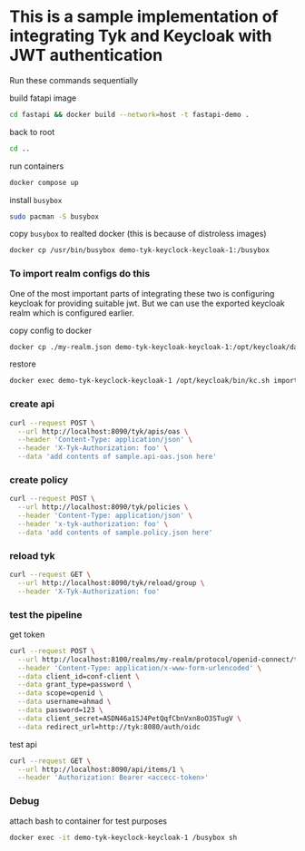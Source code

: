 # This is a sample implementation of integrating Tyk and Keycloak with JWT authentication

Run these commands sequentially 

build fatapi image
``` bash
cd fastapi && docker build --network=host -t fastapi-demo . 
```

back to root 
``` bash
cd ..
```

run containers
``` bash
docker compose up
```

install `busybox` 

``` bash
sudo pacman -S busybox
```

copy `busybox` to realted docker (this is because of distroless images)
``` bash
docker cp /usr/bin/busybox demo-tyk-keyclock-keycloak-1:/busybox 
``` 

### To import realm configs do this
One of the most important parts of integrating these two is configuring keycloak for providing suitable jwt. But we can use the exported keycloak realm which is configured earlier.

copy config to docker
``` bash
docker cp ./my-realm.json demo-tyk-keycloak-keycloak-1:/opt/keycloak/data
```

restore 
``` bash
docker exec demo-tyk-keyclock-keycloak-1 /opt/keycloak/bin/kc.sh import --file=/opt/keycloak/data/my-realm.json
```

### create api
``` bash
curl --request POST \
  --url http://localhost:8090/tyk/apis/oas \
  --header 'Content-Type: application/json' \
  --header 'X-Tyk-Authorization: foo' \
  --data 'add contents of sample.api-oas.json here'
```

### create policy
``` bash 
curl --request POST \
  --url http://localhost:8090/tyk/policies \
  --header 'Content-Type: application/json' \
  --header 'x-tyk-authorization: foo' \
  --data 'add contents of sample.policy.json here'

```

### reload tyk
``` bash
curl --request GET \
  --url http://localhost:8090/tyk/reload/group \
  --header 'X-Tyk-Authorization: foo'
```

### test the pipeline

get token
``` bash
curl --request POST \
  --url http://localhost:8100/realms/my-realm/protocol/openid-connect/token \
  --header 'Content-Type: application/x-www-form-urlencoded' \
  --data client_id=conf-client \
  --data grant_type=password \
  --data scope=openid \
  --data username=ahmad \
  --data password=123 \
  --data client_secret=ASDN46a1SJ4PetQqfCbnVxn8oO3STugV \
  --data redirect_url=http://tyk:8080/auth/oidc
```

test api
``` bash
curl --request GET \
  --url http://localhost:8090/api/items/1 \
  --header 'Authorization: Bearer <accecc-token>'
```


### Debug
attach bash to container for test purposes
``` bash
docker exec -it demo-tyk-keyclock-keycloak-1 /busybox sh
```